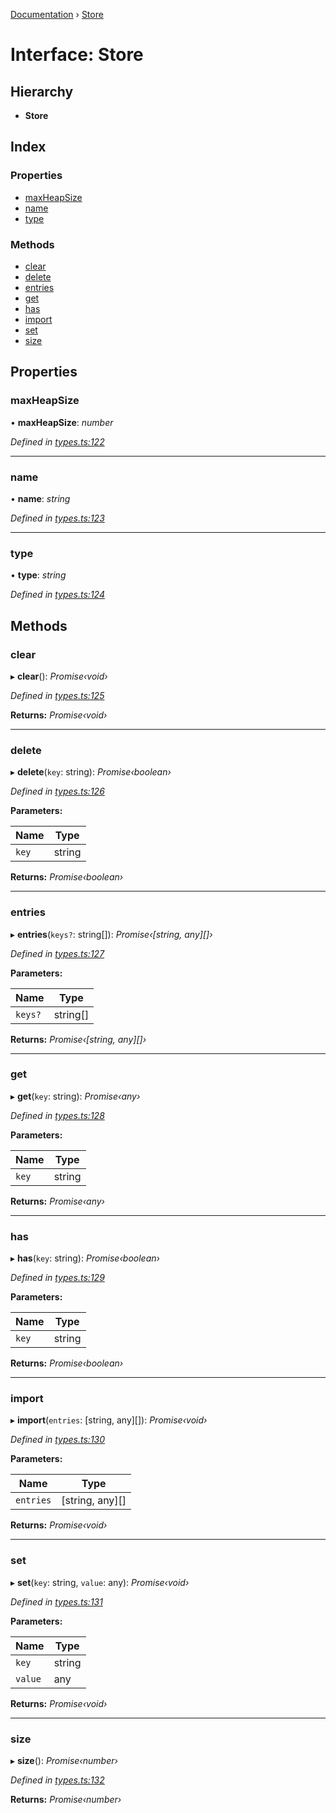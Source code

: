 [Documentation](../README.md) › [Store](store.md)

# Interface: Store

## Hierarchy

* **Store**

## Index

### Properties

* [maxHeapSize](store.md#maxheapsize)
* [name](store.md#name)
* [type](store.md#type)

### Methods

* [clear](store.md#clear)
* [delete](store.md#delete)
* [entries](store.md#entries)
* [get](store.md#get)
* [has](store.md#has)
* [import](store.md#import)
* [set](store.md#set)
* [size](store.md#size)

## Properties

###  maxHeapSize

• **maxHeapSize**: *number*

*Defined in [types.ts:122](https://github.com/badbatch/cachemap/blob/497d8de/packages/core/src/types.ts#L122)*

___

###  name

• **name**: *string*

*Defined in [types.ts:123](https://github.com/badbatch/cachemap/blob/497d8de/packages/core/src/types.ts#L123)*

___

###  type

• **type**: *string*

*Defined in [types.ts:124](https://github.com/badbatch/cachemap/blob/497d8de/packages/core/src/types.ts#L124)*

## Methods

###  clear

▸ **clear**(): *Promise‹void›*

*Defined in [types.ts:125](https://github.com/badbatch/cachemap/blob/497d8de/packages/core/src/types.ts#L125)*

**Returns:** *Promise‹void›*

___

###  delete

▸ **delete**(`key`: string): *Promise‹boolean›*

*Defined in [types.ts:126](https://github.com/badbatch/cachemap/blob/497d8de/packages/core/src/types.ts#L126)*

**Parameters:**

Name | Type |
------ | ------ |
`key` | string |

**Returns:** *Promise‹boolean›*

___

###  entries

▸ **entries**(`keys?`: string[]): *Promise‹[string, any][]›*

*Defined in [types.ts:127](https://github.com/badbatch/cachemap/blob/497d8de/packages/core/src/types.ts#L127)*

**Parameters:**

Name | Type |
------ | ------ |
`keys?` | string[] |

**Returns:** *Promise‹[string, any][]›*

___

###  get

▸ **get**(`key`: string): *Promise‹any›*

*Defined in [types.ts:128](https://github.com/badbatch/cachemap/blob/497d8de/packages/core/src/types.ts#L128)*

**Parameters:**

Name | Type |
------ | ------ |
`key` | string |

**Returns:** *Promise‹any›*

___

###  has

▸ **has**(`key`: string): *Promise‹boolean›*

*Defined in [types.ts:129](https://github.com/badbatch/cachemap/blob/497d8de/packages/core/src/types.ts#L129)*

**Parameters:**

Name | Type |
------ | ------ |
`key` | string |

**Returns:** *Promise‹boolean›*

___

###  import

▸ **import**(`entries`: [string, any][]): *Promise‹void›*

*Defined in [types.ts:130](https://github.com/badbatch/cachemap/blob/497d8de/packages/core/src/types.ts#L130)*

**Parameters:**

Name | Type |
------ | ------ |
`entries` | [string, any][] |

**Returns:** *Promise‹void›*

___

###  set

▸ **set**(`key`: string, `value`: any): *Promise‹void›*

*Defined in [types.ts:131](https://github.com/badbatch/cachemap/blob/497d8de/packages/core/src/types.ts#L131)*

**Parameters:**

Name | Type |
------ | ------ |
`key` | string |
`value` | any |

**Returns:** *Promise‹void›*

___

###  size

▸ **size**(): *Promise‹number›*

*Defined in [types.ts:132](https://github.com/badbatch/cachemap/blob/497d8de/packages/core/src/types.ts#L132)*

**Returns:** *Promise‹number›*
